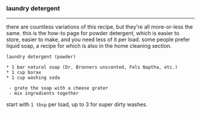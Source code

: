 ### laundry detergent

---

there are countless variations of this recipe, but they're all more-or-less the same. this is the how-to page for powder detergent, which is easier to store, easier to make, and you need less of it per load. some people prefer liquid soap, a recipe for which is also in the home cleaning section.

```
laundry detergent (powder)

* 1 bar natural soap (Dr. Bronners unscented, Fels Naptha, etc.)
* 1 cup borax
* 1 cup washing soda

 - grate the soap with a cheese grater
 - mix ingredients together
```

start with `1 tbsp` per load, up to 3 for super dirty washes. 